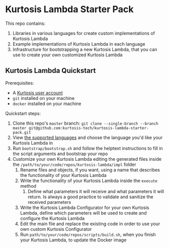 Kurtosis Lambda Starter Pack
============================
This repo contains:

1. Libraries in various languages for create custom implementations of Kurtosis Lambda
1. Example implementations of Kurtosis Lambda in each language
1. Infrastructure for bootstrapping a new Kurtosis Lambda, that you can use to create your own customized Kurtosis Lambda

Kurtosis Lambda Quickstart
--------------------
Prerequisites:
* A [Kurtosis user account](https://www.kurtosistech.com/sign-up)
* `git` installed on your machine
* `docker` installed on your machine

Quickstart steps:
1. Clone this repo's `master` branch: `git clone --single-branch --branch master git@github.com:kurtosis-tech/kurtosis-lambda-starter-pack.git`
1. View [the supported languages](https://github.com/kurtosis-tech/kurtosis-lambda-starter-pack/blob/master/supported-languages.txt) and choose the language you'd like your Kurtosis Lambda in
1. Run `bootstrap/bootstrap.sh` and follow the helptext instructions to fill in the script arguments and bootstrap your repo
1. Customize your own Kurtosis Lambda editing the generated files inside the `/path/to/your/code/repos/kurtosis-lambda/impl` folder
    1. Rename files and objects, if you want, using a name that describes the functionality of your Kurtosis Lambda 
    1. Write the functionality of your Kurtosis Lambda inside the `execute` method
       1. Define what parameters it will receive and what parameters it will return. Is always a good practice to validate and sanitize the received parameters
    1. Write the Kurtosis Lambda Configurator for your own Kurtosis Lambda, define which parameters will be used to create and configure the Kurtosis Lambda
    1. Edit the main file and replace the existing code in order to use your own custom Kurtosis Configurator
    1. Run `path/to/your/code/repos/scripts/build.sh`, when you finish your Kurtosis Lambda, to update the Docker image
   